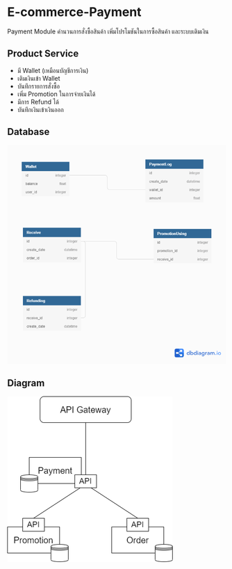 # E-commerce-Payment
Payment Module คำนวนการสั่งซื้อสินค้า เพิ่มโปรโมชันในการซื้อสินค้า และระบบเติมเงิน

## Product Service
  - มี Wallet (เหมือนบัญชีการเงิน)
  - เติมเงินเข้า Wallet
  - บันทึกรายการสั่งซื้อ
  - เพิ่ม Promotion ในการจ่ายเงินได้
  - มีการ Refund ได้
  - บันทึกเงินเข้าเงินออก

## Database

![alt text](https://raw.githubusercontent.com/poohcid/E-commerce-Payment/main/Untitled%20(5).png)

## Diagram

![alt text](https://raw.githubusercontent.com/poohcid/E-commerce-Payment/main/Untitled%20Diagram.png)
